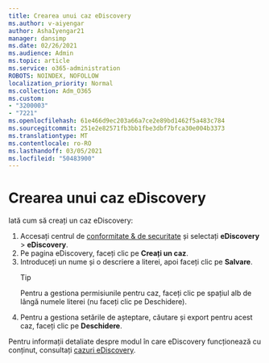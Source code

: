 ```yaml
---
title: Crearea unui caz eDiscovery
ms.author: v-aiyengar
author: AshaIyengar21
manager: dansimp
ms.date: 02/26/2021
ms.audience: Admin
ms.topic: article
ms.service: o365-administration
ROBOTS: NOINDEX, NOFOLLOW
localization_priority: Normal
ms.collection: Adm_O365
ms.custom:
- "3200003"
- "7221"
ms.openlocfilehash: 61e466d9ec203a66a7ce2e89bd1462f5a483c784
ms.sourcegitcommit: 251e2e82571fb3bb1fbe3dbf7bfca30e004b3373
ms.translationtype: MT
ms.contentlocale: ro-RO
ms.lasthandoff: 03/05/2021
ms.locfileid: "50483900"
---
```

# <a name="create-an-ediscovery-case"></a>Crearea unui caz eDiscovery

Iată cum să creați un caz eDiscovery:

1. Accesați centrul de [conformitate & de securitate](https://go.microsoft.com/fwlink/p/?linkid=2077143) și selectați **eDiscovery**  >  **eDiscovery**.
1. Pe pagina eDiscovery, faceți clic pe **Creați un caz**.
1. Introduceți un nume și o descriere a literei, apoi faceți clic pe **Salvare**.
    > [!TIP]
    >Pentru a gestiona permisiunile pentru caz, faceți clic pe spațiul alb de lângă numele literei (nu faceți clic pe Deschidere).
1. Pentru a gestiona setările de așteptare, căutare și export pentru acest caz, faceți clic pe **Deschidere**.

Pentru informații detaliate despre modul în care eDiscovery funcționează cu conținut, consultați [cazuri eDiscovery](https://go.microsoft.com/fwlink/?linkid=2101589).
